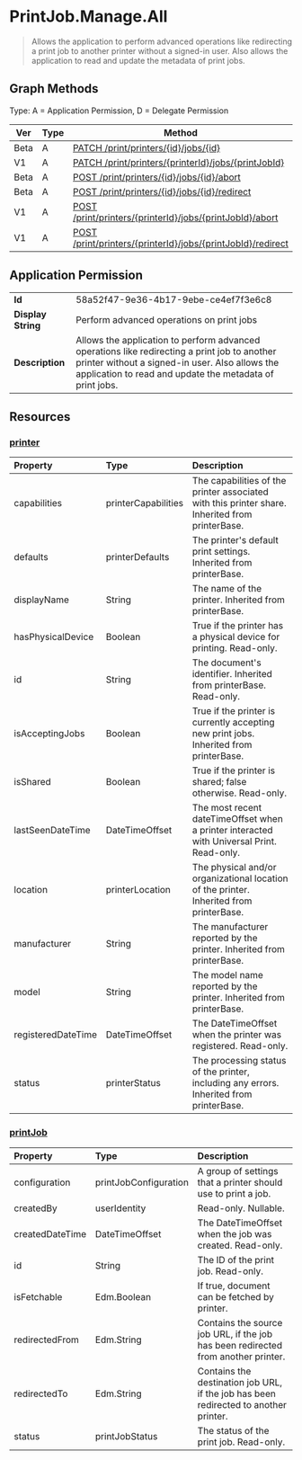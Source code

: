 # PrintJob.Manage.All

> Allows the application to perform advanced operations like redirecting a print job to another printer without a signed-in user. Also allows the application to read and update the metadata of print jobs.
## Graph Methods

Type: A = Application Permission, D = Delegate Permission

|Ver|Type|Method|
|-------|----|------|
|Beta|A|[PATCH /print/printers/{id}/jobs/{id}](https://docs.microsoft.com/graph/api/printjob-update?view=graph-rest-beta&tabs=http)|
|V1|A|[PATCH /print/printers/{printerId}/jobs/{printJobId}](https://docs.microsoft.com/graph/api/printjob-update?view=graph-rest-1.0&tabs=http)|
|Beta|A|[POST /print/printers/{id}/jobs/{id}/abort](https://docs.microsoft.com/graph/api/printjob-abort?view=graph-rest-beta&tabs=http)|
|Beta|A|[POST /print/printers/{id}/jobs/{id}/redirect](https://docs.microsoft.com/graph/api/printjob-redirect?view=graph-rest-beta&tabs=http)|
|V1|A|[POST /print/printers/{printerId}/jobs/{printJobId}/abort](https://docs.microsoft.com/graph/api/printjob-abort?view=graph-rest-1.0&tabs=http)|
|V1|A|[POST /print/printers/{printerId}/jobs/{printJobId}/redirect](https://docs.microsoft.com/graph/api/printjob-redirect?view=graph-rest-1.0&tabs=http)|
## Application Permission
|||
|-|-|
|**Id**|58a52f47-9e36-4b17-9ebe-ce4ef7f3e6c8|
|**Display String**|Perform advanced operations on print jobs|
|**Description**|Allows the application to perform advanced operations like redirecting a print job to another printer without a signed-in user. Also allows the application to read and update the metadata of print jobs.|
## Resources
### [printer ](https://docs.microsoft.com/graph/api/resources/printer?view=graph-rest-1.0&tabs=http)
|Property|Type|Description|
|:---|:---|:---|
|capabilities|printerCapabilities|The capabilities of the printer associated with this printer share. Inherited from printerBase.|
|defaults|printerDefaults|The printer's default print settings. Inherited from printerBase.|
|displayName|String|The name of the printer. Inherited from printerBase.|
|hasPhysicalDevice|Boolean|True if the printer has a physical device for printing. Read-only.|
|id|String|The document's identifier. Inherited from printerBase. Read-only.|
|isAcceptingJobs|Boolean|True if the printer is currently accepting new print jobs. Inherited from printerBase.|
|isShared|Boolean|True if the printer is shared; false otherwise. Read-only.|
|lastSeenDateTime|DateTimeOffset|The most recent dateTimeOffset when a printer interacted with Universal Print. Read-only.|
|location|printerLocation|The physical and/or organizational location of the printer. Inherited from printerBase.|
|manufacturer|String|The manufacturer reported by the printer. Inherited from printerBase.|
|model|String|The model name reported by the printer. Inherited from printerBase.|
|registeredDateTime|DateTimeOffset|The DateTimeOffset when the printer was registered. Read-only.|
|status|printerStatus|The processing status of the printer, including any errors. Inherited from printerBase.|
### [printJob ](https://docs.microsoft.com/graph/api/resources/printjob?view=graph-rest-1.0&tabs=http)
|Property|Type|Description|
|:---|:---|:---|
|configuration|printJobConfiguration|A group of settings that a printer should use to print a job.|
|createdBy|userIdentity| Read-only. Nullable.|
|createdDateTime|DateTimeOffset|The DateTimeOffset when the job was created. Read-only.|
|id|String|The ID of the print job. Read-only.|
|isFetchable|Edm.Boolean|If true, document can be fetched by printer.|
|redirectedFrom|Edm.String|Contains the source job URL, if the job has been redirected from another printer.|
|redirectedTo|Edm.String|Contains the destination job URL, if the job has been redirected to another printer.|
|status|printJobStatus|The status of the print job. Read-only.|
